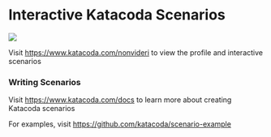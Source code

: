 # Interactive Katacoda Scenarios

[![](http://shields.katacoda.com/katacoda/nonvideri/count.svg)](https://www.katacoda.com/nonvideri "Get your profile on Katacoda.com")

Visit https://www.katacoda.com/nonvideri to view the profile and interactive scenarios

### Writing Scenarios
Visit https://www.katacoda.com/docs to learn more about creating Katacoda scenarios

For examples, visit https://github.com/katacoda/scenario-example
